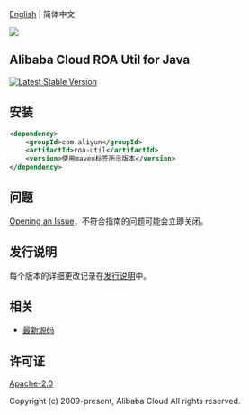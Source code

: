 [English](README.md) | 简体中文

![](https://aliyunsdk-pages.alicdn.com/icons/AlibabaCloud.svg)

## Alibaba Cloud ROA Util for Java
[![Latest Stable Version](https://img.shields.io/maven-central/v/com.aliyun/roa-util.svg?label=Maven%20Central)](https://search.maven.org/search?q=g:%22com.aliyun%22%20AND%20a:%22roa-util%22)

## 安装

```xml
<dependency>
    <groupId>com.aliyun</groupId>
    <artifactId>roa-util</artifactId>
    <version>使用maven标签所示版本</version>
</dependency>
```

## 问题
[Opening an Issue](https://github.com/aliyun/tea-roa-util/issues/new)，不符合指南的问题可能会立即关闭。

## 发行说明
每个版本的详细更改记录在[发行说明](./ChangeLog.txt)中。

## 相关
* [最新源码](https://github.com/aliyun/tea-roa-util)

## 许可证
[Apache-2.0](http://www.apache.org/licenses/LICENSE-2.0)

Copyright (c) 2009-present, Alibaba Cloud All rights reserved.

